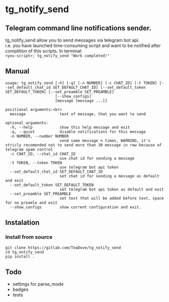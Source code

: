 # tg_notify_send
## Telegram command line notifications sender.
tg_notify_send allow you to send messages via telegram bot api.<br>
i.e. you have launched time-consuming script and want to be notified after complition of this scripts. In terminal:<br>
`<you-script>; tg_notify_send "Work completed!"`
## Manual
```
usage: tg_notify_send [-h] [-q] [-n NUMBER] [-c CHAT_ID] [-t TOKEN] [--set_default_chat_id SET_DEFAULT_CHAT_ID] [--set_default_token SET_DEFAULT_TOKEN] [--set_preamble SET_PREAMBLE]
                      [--show_configs]
                      [message [message ...]]

positional arguments:<br>
  message               text of message, that you want to send

optional arguments:
  -h, --help            show this help message and exit
  -q, --quiet           disable notifications for this message
  -n NUMBER, --number NUMBER
                        send same message n times, WARNING, it's stricly recomended not to send more than 30 message in row because of telegram spam control
  -c CHAT_ID, --chat_id CHAT_ID
                        use chat id for sending a message
  -t TOKEN, --token TOKEN
                        use telegram bot api token
  --set_default_chat_id SET_DEFAULT_CHAT_ID
                        set chat id for sending a message as default and exit
  --set_default_token SET_DEFAULT_TOKEN
                        set telegram bot api token as default and exit
  --set_preamble SET_PREAMBLE
                        set text that will be added before text, space for no preamle and exit
  --show_configs        show current configuration and exit.
```
## Instalation
### Install from source
```
git clone https://gitlab.com/TeaDove/tg_notify_send
cd tg_notify_send
pip install .
```
## Todo
- settings for parse_mode
- badges
- tests
